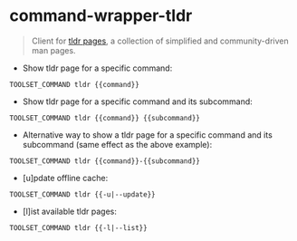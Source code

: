 # command-wrapper-tldr

> Client for [tldr pages](https://tldr.sh/), a collection of simplified
> and community-driven man pages.

- Show tldr page for a specific command:

`TOOLSET_COMMAND tldr {{command}}`

- Show tldr page for a specific command and its subcommand:

`TOOLSET_COMMAND tldr {{command}} {{subcommand}}`

- Alternative way to show a tldr page for a specific command and its
  subcommand (same effect as the above example):

`TOOLSET_COMMAND tldr {{command}}-{{subcommand}}`

- [u]pdate offline cache:

`TOOLSET_COMMAND tldr {{-u|--update}}`

- [l]ist available tldr pages:

`TOOLSET_COMMAND tldr {{-l|--list}}`
